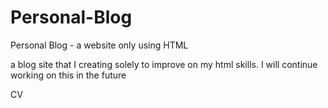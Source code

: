 # Personal-Blog
Personal Blog - a website only using HTML

a blog site that I creating solely to improve on my html skills. I will continue working on this in the future


CV

